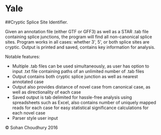 # Yale
##Cryptic Splice Site Identifier. 

Given an annotation file (either GTF or GFF3) as well as a STAR .tab file containing splice junctions, the program will find all non-canonical splice sites. Program works in all cases: whether 3', 5', or both splice sites are cryptic. Output is printed and saved, contains key information for analysis.

Notable features:
- Multiple .tab files can be used simultaneously, as user has option to input .txt file containing paths of an unlimited number of .tab files
- Output contains both cryptic splice junction as well as nearest annotated case
- Output also provides distance of novel case from canonical case, as well as directionality of each case
- Saved output is tab delimited for hassle-free analysis using spreadsheets such as Excel, also contains number of uniquely mapped reads for each case for easy statistical significance calculations for each novel case
- Parser style user input

© Sohan Choudhury 2016

